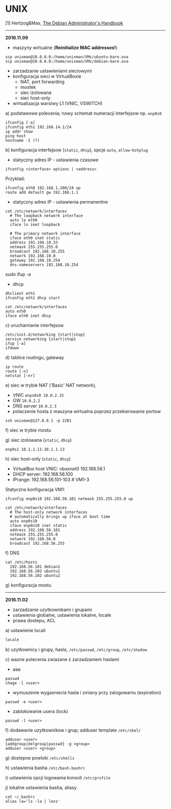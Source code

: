 # UNIX
[1] Hertzog&Mas, [The Debian Administrator's Handbook](https://debian-handbook.info/browse/stable/)

---
**2016.11.09**

- maszyny wirtualne (**Reinitialize MAC addresses!**)
```
scp unixman@10.0.0.0:/home/unixman/VMs/ubuntu-bare.ova
scp unixman@10.0.0.0:/home/unixman/VMs/debian-bare.ova
```

- zarzadzanie ustawieniami sieciowymi
- konfiguracja sieci w VirtualBoxie
  - NAT, port forwarding
  - mostek
  - siec izolowana
  - siec host-only
- wirtualizacja warstwy L1 (VNIC, VSWITCH)

a) podstawowe polecenia; nowy schemat numeracji interfejsow np. `enp0s0` 
```
ifconfig [-a]
ifconfig eth1 192.168.14.1/24
ip addr show
ping host
hostname -I (?)
```
b) konfiguracja interfejsow (`static`, `dhcp`), opcje `auto`, `allow-hotplug`
  - statyczny adres IP - ustawienia czasowe
```
ifconfig <interface> options | <address>
```
Przyklad:
```
ifconfig eth0 192.168.1.200/24 up
route add default gw 192.168.1.1
```
  - statyczny adres IP - ustawienia permanentne
```
cat /etc/network/interfaces
  # The loopback network interface
  auto lo eth0
  iface lo inet loopback

  # The primary network interface
  iface eth0 inet static
  address 192.168.10.33
  netmask 255.255.255.0
  broadcast 192.168.10.255
  network 192.168.10.0
  gateway 192.168.10.254 
  dns-nameservers 192.168.10.254
```

sudo ifup -a


- dhcp
```
dhclient eth1
ifconfig eth1 dhcp start
```
```
cat /etc/network/interfaces
auto eth0
iface eth0 inet dhcp
```

c) uruchamianie interfejsow
```
/etc/init.d/networking {start|stop}
service networking {start|stop}
ifup [-a]
ifdown
```

d) tablice routingu, gateway
```
ip route
route [-n]
netstat [-nr]
```

e) siec w trybie NAT ('Basic' NAT network), 
  - VNIC `enps0s0 10.0.2.15`
  - GW `10.0.2.2`
  - DNS server `10.0.2.3`
  - polaczenie hosta z maszyna wirtualna poprzez przekierowanie portow
```
ssh unixman@127.0.0.1 -p 2281
```
f) siec w trybie mostu

g) siec izolowana (`static`, `dhcp`)
```
enp0s1 10.1.1.11-10.1.1.13
```

h) siec host-only (`static`, `dhcp`)

- VirtualBox host VNIC: vboxnet0 192.168.56.1
- DHCP server: 192.168.56.100
- IPrange: 192.168.56.101-103 # VM1-3

Statyczna konfiguracja VM1:
```
ifconfig enp0s10 192.168.56.101 netmask 255.255.255.0 up
```
```
cat /etc/network/interfaces
  # The host-only network interfaces
  # automatically brings up iface at boot time
  auto enp0s10 
  iface enp0s10 inet static
  address 192.168.56.101
  netmask 255.255.255.0
  network 192.168.56.0
  broadcast 192.168.56.255
```
f) DNS
```
cat /etc/hosts
  192.168.56.101 debian1
  192.168.56.102 ubuntu1
  192.168.56.102 ubuntu2
```

g) konfiguracja mostu

---
**2016.11.02**
- zarzadzanie uzytkownikami i grupami
- ustawienia globalne, ustawienia lokalne, locale
- prawa dostepu, ACL

a) ustawienie locali
```bash
locale
```

b) uzytkownicy i grupy, hasla, `/etc/passwd`, `/etc/group`, `/etc/shadow`

c) wazne polecenia zwiazane z zarzadzaniem haslami

  - aaa
```
passwd
chage -l <user>
```
  - wymuszenie wygasniecia hasla i zmiany przy zalogowaniu (expiration)
```
passwd -e <user>
```
  - zablokowanie usera (lock)
```
passwd -l <user>
```

f) dodawanie uzytkownikow i grup; adduser template `/etc/skel/`
```
adduser <user>
{addgroup|delgroup|passwd} -g <group>
adduser <user> <group>
```

g) dostepne powloki `/etc/shells`

h) ustawienia basha `/etc/bash.bashrc`

i) ustawienia opcji logowania konsoli `/etc/profile`

j) lokalne ustawienia basha, aliasy
```
cat ~/.bashrc
alias la='ls -la | less' 
```
